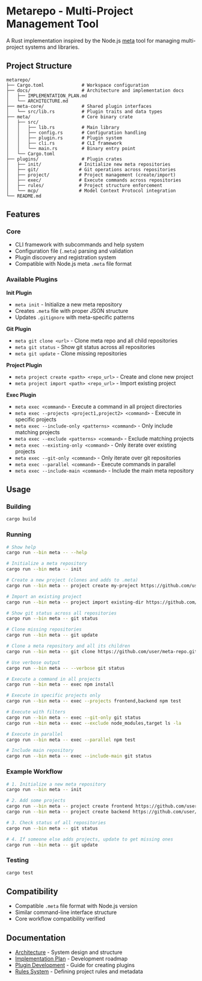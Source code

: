 # Metarepo - Multi-Project Management Tool

A Rust implementation inspired by the Node.js [meta](https://github.com/mateodelnorte/meta) tool for managing multi-project systems and libraries.

## Project Structure

```
metarepo/
├── Cargo.toml              # Workspace configuration
├── docs/                   # Architecture and implementation docs
│   ├── IMPLEMENTATION_PLAN.md
│   └── ARCHITECTURE.md
├── meta-core/              # Shared plugin interfaces
│   └── src/lib.rs          # Plugin traits and data types
├── meta/                   # Core binary crate
│   ├── src/
│   │   ├── lib.rs          # Main library
│   │   ├── config.rs       # Configuration handling
│   │   ├── plugin.rs       # Plugin system
│   │   ├── cli.rs          # CLI framework
│   │   └── main.rs         # Binary entry point
│   └── Cargo.toml
├── plugins/                # Plugin crates
│   ├── init/              # Initialize new meta repositories
│   ├── git/               # Git operations across repositories
│   ├── project/           # Project management (create/import)
│   ├── exec/              # Execute commands across repositories
│   ├── rules/             # Project structure enforcement
│   └── mcp/               # Model Context Protocol integration
└── README.md
```

## Features

### Core
- CLI framework with subcommands and help system
- Configuration file (`.meta`) parsing and validation
- Plugin discovery and registration system
- Compatible with Node.js meta `.meta` file format

### Available Plugins

**Init Plugin**
- `meta init` - Initialize a new meta repository
- Creates `.meta` file with proper JSON structure
- Updates `.gitignore` with meta-specific patterns

**Git Plugin**
- `meta git clone <url>` - Clone meta repo and all child repositories
- `meta git status` - Show git status across all repositories
- `meta git update` - Clone missing repositories

**Project Plugin**
- `meta project create <path> <repo_url>` - Create and clone new project
- `meta project import <path> <repo_url>` - Import existing project

**Exec Plugin**
- `meta exec <command>` - Execute a command in all project directories
- `meta exec --projects <project1,project2> <command>` - Execute in specific projects
- `meta exec --include-only <patterns> <command>` - Only include matching projects
- `meta exec --exclude <patterns> <command>` - Exclude matching projects
- `meta exec --existing-only <command>` - Only iterate over existing projects
- `meta exec --git-only <command>` - Only iterate over git repositories
- `meta exec --parallel <command>` - Execute commands in parallel
- `meta exec --include-main <command>` - Include the main meta repository

## Usage

### Building
```bash
cargo build
```

### Running
```bash
# Show help
cargo run --bin meta -- --help

# Initialize a meta repository
cargo run --bin meta -- init

# Create a new project (clones and adds to .meta)
cargo run --bin meta -- project create my-project https://github.com/user/repo.git

# Import an existing project
cargo run --bin meta -- project import existing-dir https://github.com/user/existing.git

# Show git status across all repositories
cargo run --bin meta -- git status

# Clone missing repositories
cargo run --bin meta -- git update

# Clone a meta repository and all its children
cargo run --bin meta -- git clone https://github.com/user/meta-repo.git

# Use verbose output
cargo run --bin meta -- --verbose git status

# Execute a command in all projects
cargo run --bin meta -- exec npm install

# Execute in specific projects only
cargo run --bin meta -- exec --projects frontend,backend npm test

# Execute with filters
cargo run --bin meta -- exec --git-only git status
cargo run --bin meta -- exec --exclude node_modules,target ls -la

# Execute in parallel
cargo run --bin meta -- exec --parallel npm test

# Include main repository
cargo run --bin meta -- exec --include-main git status
```

### Example Workflow
```bash
# 1. Initialize a new meta repository
cargo run --bin meta -- init

# 2. Add some projects
cargo run --bin meta -- project create frontend https://github.com/user/frontend.git
cargo run --bin meta -- project create backend https://github.com/user/backend.git

# 3. Check status of all repositories
cargo run --bin meta -- git status

# 4. If someone else adds projects, update to get missing ones
cargo run --bin meta -- git update
```

### Testing
```bash
cargo test
```

## Compatibility

- Compatible `.meta` file format with Node.js version
- Similar command-line interface structure
- Core workflow compatibility verified

## Documentation

- [Architecture](docs/ARCHITECTURE.md) - System design and structure
- [Implementation Plan](docs/IMPLEMENTATION_PLAN.md) - Development roadmap
- [Plugin Development](docs/PLUGIN_DEVELOPMENT.md) - Guide for creating plugins
- [Rules System](docs/RULES.md) - Defining project rules and metadata